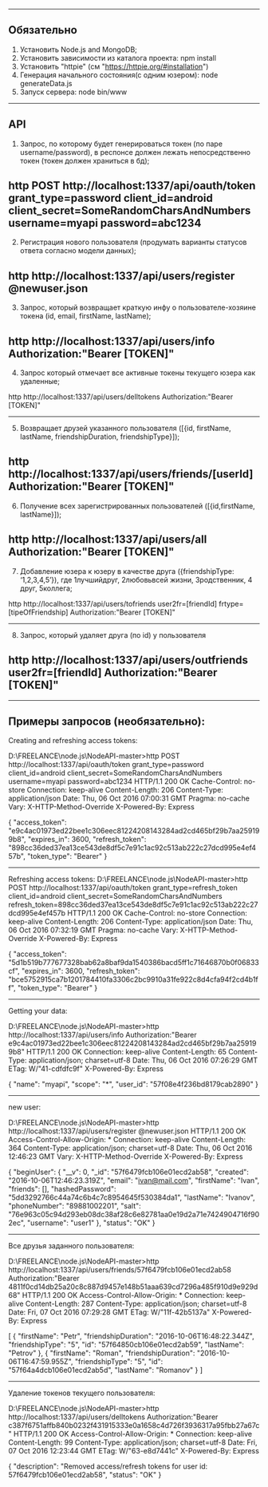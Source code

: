 ----------------------------------------------------
Обязательно
----------------------------------------------------

1. Установить Node.js and MongoDB;
2. Установить зависимости из каталога проекта: 
		npm install
3. Установить "httpie" (см "https://httpie.org/#installation")
4. Генерация начального состояния(с одним юзером): 
		node generateData.js
5. Запуск сервера:
		node bin/www 


----------------------------------------------------
API
----------------------------------------------------

1. Запрос, по которому будет генерироваться токен (по паре
username/password), в респонсе должен лежать непосредственно токен
(токен должен храниться в бд);

http POST http://localhost:1337/api/oauth/token grant_type=password client_id=android client_secret=SomeRandomCharsAndNumbers username=myapi password=abc1234
---------------------------------------------

2. Регистрация нового пользователя (продумать варианты статусов ответа
согласно модели данных);

http http://localhost:1337/api/users/register @newuser.json
---------------------------------------------

3. Запрос, который возвращает краткую инфу о пользователе-хозяине
токена (id, email, firstName, lastName);

http http://localhost:1337/api/users/info Authorization:"Bearer [TOKEN]"
---------------------------------------------

4. Запрос который отмечает все активные токены текущего юзера как
удаленные;

http http://localhost:1337/api/users/delltokens Authorization:"Bearer [TOKEN]"

---------------------------------------------

5. Возвращает друзей указанного пользователя ([{id, firstName, lastName,
friendshipDuration, friendshipType}]);

http  http://localhost:1337/api/users/friends/[userId] Authorization:"Bearer [TOKEN]"
---------------------------------------------

6. Получение всех зарегистрированных пользователей ([{id,firstName,
lastName}]);

http http://localhost:1337/api/users/all Authorization:"Bearer [TOKEN]"
---------------------------------------------

7. Добавление юзера к юзеру в качестве друга ({friendshipType: ‘1,2,3,4,5’}),
где
1лучшийдруг, 2любовьвсей жизни, 3родственник, 4 друг, 5коллега;

http http://localhost:1337/api/users/tofriends user2fr=[friendId] frtype=[tipeOfFriendship] Authorization:"Bearer [TOKEN]"

---------------------------------------------

8. Запрос, который удаляет друга (по id) у пользователя

http http://localhost:1337/api/users/outfriends user2fr=[friendId] Authorization:"Bearer [TOKEN]"
---------------------------------------------



----------------------------------------------------
Примеры запросов (необязательно):
----------------------------------------------------

Creating and refreshing access tokens:

D:\FREELANCE\node.js\NodeAPI-master>http POST http://localhost:1337/api/oauth/token grant_type=password client_id=android client_secret=SomeRandomCharsAndNumbers username=myapi password=abc1234
HTTP/1.1 200 OK
Cache-Control: no-store
Connection: keep-alive
Content-Length: 206
Content-Type: application/json
Date: Thu, 06 Oct 2016 07:00:31 GMT
Pragma: no-cache
Vary: X-HTTP-Method-Override
X-Powered-By: Express

{
    "access_token": "e9c4ac01973ed22bee1c306eec81224208143284ad2cd465bf29b7aa259199b8",
    "expires_in": 3600,
    "refresh_token": "898cc36ded37ea13ce543de8df5c7e91c1ac92c513ab222c27dcd995e4ef457b",
    "token_type": "Bearer"
}

---------------------------------------------
Refreshing access tokens:
D:\FREELANCE\node.js\NodeAPI-master>http POST http://localhost:1337/api/oauth/token grant_type=refresh_token client_id=android client_secret=SomeRandomCharsAndNumbers refresh_token=898cc36ded37ea13ce543de8df5c7e91c1ac92c513ab222c27dcd995e4ef457b
HTTP/1.1 200 OK
Cache-Control: no-store
Connection: keep-alive
Content-Length: 206
Content-Type: application/json
Date: Thu, 06 Oct 2016 07:32:19 GMT
Pragma: no-cache
Vary: X-HTTP-Method-Override
X-Powered-By: Express

{
    "access_token": "5d1b519b777677328bab62a8baf9da1540386bacd5ff1c71646870b0f06833cf",
    "expires_in": 3600,
    "refresh_token": "bce5752915ca7b1201784410fa3306c2bc9910a31fe922c8d4cfa94f2cd4b1ff",
    "token_type": "Bearer"
}

---------------------------------------------

Getting your data:

D:\FREELANCE\node.js\NodeAPI-master>http http://localhost:1337/api/users/info Authorization:"Bearer e9c4ac01973ed22bee1c306eec81224208143284ad2cd465bf29b7aa259199b8"
HTTP/1.1 200 OK
Connection: keep-alive
Content-Length: 65
Content-Type: application/json; charset=utf-8
Date: Thu, 06 Oct 2016 07:26:29 GMT
ETag: W/"41-cdfdfc9f"
X-Powered-By: Express

{
    "name": "myapi",
    "scope": "*",
    "user_id": "57f08e4f236bd8179cab2890"
}

---------------------------------------------
new user:

D:\FREELANCE\node.js\NodeAPI-master>http http://localhost:1337/api/users/register @newuser.json
HTTP/1.1 200 OK
Access-Control-Allow-Origin: *
Connection: keep-alive
Content-Length: 364
Content-Type: application/json; charset=utf-8
Date: Thu, 06 Oct 2016 12:46:23 GMT
Vary: X-HTTP-Method-Override
X-Powered-By: Express

{
    "beginUser": {
        "__v": 0,
        "_id": "57f6479fcb106e01ecd2ab58",
        "created": "2016-10-06T12:46:23.319Z",
        "email": "ivan@mail.com",
        "firstName": "Ivan",
        "friends": [],
        "hashedPassword": "5dd3292766c44a74c6b4c7c8954645f530384da1",
        "lastName": "Ivanov",
        "phoneNumber": "89881002201",
        "salt": "76e963c05c94d293eb08dc38af28c6e82781aa0e19d2a71e7424904716f902ec",
        "username": "user1"
    },
    "status": "OK"
}

---------------------------------------------
Все друзья заданного пользователя:

D:\FREELANCE\node.js\NodeAPI-master>http  http://localhost:1337/api/users/friends/57f6479fcb106e01ecd2ab58 Authorization:"Bearer 4811f0cd14db25a20c8c887d9457e148b51aaa639cd7296a485f910d9e929d68"
HTTP/1.1 200 OK
Access-Control-Allow-Origin: *
Connection: keep-alive
Content-Length: 287
Content-Type: application/json; charset=utf-8
Date: Fri, 07 Oct 2016 07:29:28 GMT
ETag: W/"11f-42b5137a"
X-Powered-By: Express

[
    {
        "firstName": "Petr",
        "friendshipDuration": "2016-10-06T16:48:22.344Z",
        "friendshipType": "5",
        "id": "57f64850cb106e01ecd2ab59",
        "lastName": "Petrov"
    },
    {
        "firstName": "Roman",
        "friendshipDuration": "2016-10-06T16:47:59.955Z",
        "friendshipType": "5",
        "id": "57f64a4dcb106e01ecd2ab5d",
        "lastName": "Romanov"
    }
]

---------------------------------------------
Удаление токенов текущего пользователя:

D:\FREELANCE\node.js\NodeAPI-master>http http://localhost:1337/api/users/delltokens Authorization:"Bearer c387f6751affb840b0232f431915333e0a1658c4d726f3936317a95fbb27a67c"
HTTP/1.1 200 OK
Access-Control-Allow-Origin: *
Connection: keep-alive
Content-Length: 99
Content-Type: application/json; charset=utf-8
Date: Fri, 07 Oct 2016 12:23:44 GMT
ETag: W/"63-e8d7441c"
X-Powered-By: Express

{
    "description": "Removed access/refresh tokens for user id: 57f6479fcb106e01ecd2ab58",
    "status": "OK"
}
